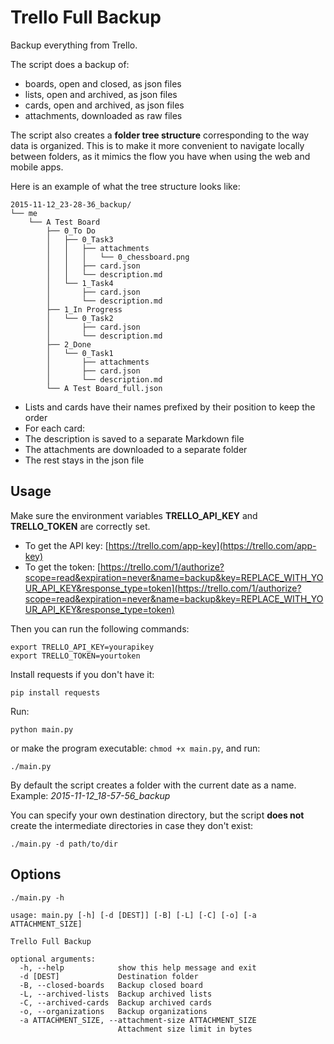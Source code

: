 # Trello Full Backup

Backup everything from Trello.

The script does a backup of:
- boards, open and closed, as json files
- lists, open and archived, as json files
- cards, open and archived, as json files
- attachments, downloaded as raw files

The script also creates a **folder tree structure** corresponding to the way data is organized. This is to make it more convenient to navigate locally between folders, as it mimics the flow you have when using the web and mobile apps.

Here is an example of what the tree structure looks like:

```
2015-11-12_23-28-36_backup/
└── me
    └── A Test Board
        ├── 0_To Do
        │   ├── 0_Task3
        │   │   ├── attachments
        │   │   │   └── 0_chessboard.png
        │   │   ├── card.json
        │   │   └── description.md
        │   └── 1_Task4
        │       ├── card.json
        │       └── description.md
        ├── 1_In Progress
        │   └── 0_Task2
        │       ├── card.json
        │       └── description.md
        ├── 2_Done
        │   └── 0_Task1
        │       ├── attachments
        │       ├── card.json
        │       └── description.md
        └── A Test Board_full.json
```

- Lists and cards have their names prefixed by their position to keep the order
- For each card:
 - The description is saved to a separate Markdown file
 - The attachments are downloaded to a separate folder
 - The rest stays in the json file

## Usage

Make sure the environment variables **TRELLO_API_KEY** and **TRELLO_TOKEN** are correctly set.
- To get the API key: [https://trello.com/app-key](https://trello.com/app-key)
- To get the token: [https://trello.com/1/authorize?scope=read&expiration=never&name=backup&key=REPLACE_WITH_YOUR_API_KEY&response_type=token](https://trello.com/1/authorize?scope=read&expiration=never&name=backup&key=REPLACE_WITH_YOUR_API_KEY&response_type=token)


Then you can run the following commands:
```
export TRELLO_API_KEY=yourapikey
export TRELLO_TOKEN=yourtoken
```

Install requests if you don't have it:

```
pip install requests
```

Run:

```
python main.py

```

or make the program executable: ```chmod +x main.py```, and run:

```
./main.py
```

By default the script creates a folder with the current date as a name. Example: *2015-11-12_18-57-56_backup*

You can specify your own destination directory, but the script **does not** create the intermediate directories in case they don't exist:

```
./main.py -d path/to/dir
```

## Options

```
./main.py -h
```

```
usage: main.py [-h] [-d [DEST]] [-B] [-L] [-C] [-o] [-a ATTACHMENT_SIZE]

Trello Full Backup

optional arguments:
  -h, --help            show this help message and exit
  -d [DEST]             Destination folder
  -B, --closed-boards   Backup closed board
  -L, --archived-lists  Backup archived lists
  -C, --archived-cards  Backup archived cards
  -o, --organizations   Backup organizations
  -a ATTACHMENT_SIZE, --attachment-size ATTACHMENT_SIZE
                        Attachment size limit in bytes
```
